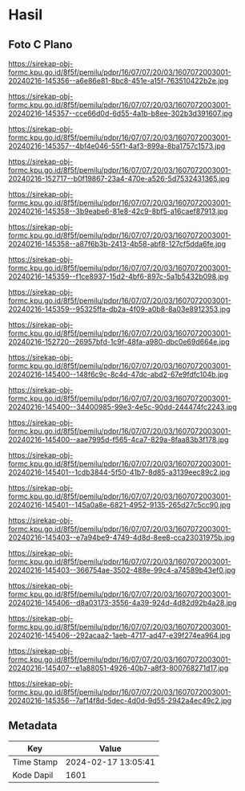 # Hasil

## Foto C Plano

https://sirekap-obj-formc.kpu.go.id/8f5f/pemilu/pdpr/16/07/07/20/03/1607072003001-20240216-145356--a6e86e81-8bc8-451e-a15f-763510422b2e.jpg

https://sirekap-obj-formc.kpu.go.id/8f5f/pemilu/pdpr/16/07/07/20/03/1607072003001-20240216-145357--cce66d0d-6d55-4a1b-b8ee-302b3d391607.jpg

https://sirekap-obj-formc.kpu.go.id/8f5f/pemilu/pdpr/16/07/07/20/03/1607072003001-20240216-145357--4bf4e046-55f1-4af3-899a-8ba1757c1573.jpg

https://sirekap-obj-formc.kpu.go.id/8f5f/pemilu/pdpr/16/07/07/20/03/1607072003001-20240216-152717--b0f19867-23a4-470e-a526-5d7532431365.jpg

https://sirekap-obj-formc.kpu.go.id/8f5f/pemilu/pdpr/16/07/07/20/03/1607072003001-20240216-145358--3b9eabe6-81e8-42c9-8bf5-a16caef87913.jpg

https://sirekap-obj-formc.kpu.go.id/8f5f/pemilu/pdpr/16/07/07/20/03/1607072003001-20240216-145358--a87f6b3b-2413-4b58-abf8-127cf5dda6fe.jpg

https://sirekap-obj-formc.kpu.go.id/8f5f/pemilu/pdpr/16/07/07/20/03/1607072003001-20240216-145359--f1ce8937-15d2-4bf6-897c-5a1b5432b098.jpg

https://sirekap-obj-formc.kpu.go.id/8f5f/pemilu/pdpr/16/07/07/20/03/1607072003001-20240216-145359--95325ffa-db2a-4f09-a0b8-8a03e8912353.jpg

https://sirekap-obj-formc.kpu.go.id/8f5f/pemilu/pdpr/16/07/07/20/03/1607072003001-20240216-152720--26957bfd-1c9f-48fa-a980-dbc0e69d664e.jpg

https://sirekap-obj-formc.kpu.go.id/8f5f/pemilu/pdpr/16/07/07/20/03/1607072003001-20240216-145400--148f6c9c-8c4d-47dc-abd2-67e9fdfc104b.jpg

https://sirekap-obj-formc.kpu.go.id/8f5f/pemilu/pdpr/16/07/07/20/03/1607072003001-20240216-145400--34400985-99e3-4e5c-90dd-244474fc2243.jpg

https://sirekap-obj-formc.kpu.go.id/8f5f/pemilu/pdpr/16/07/07/20/03/1607072003001-20240216-145400--aae7995d-f565-4ca7-829a-8faa83b3f178.jpg

https://sirekap-obj-formc.kpu.go.id/8f5f/pemilu/pdpr/16/07/07/20/03/1607072003001-20240216-145401--1cdb3844-5f50-41b7-8d85-a3139eec89c2.jpg

https://sirekap-obj-formc.kpu.go.id/8f5f/pemilu/pdpr/16/07/07/20/03/1607072003001-20240216-145401--145a0a8e-6821-4952-9135-265d27c5cc90.jpg

https://sirekap-obj-formc.kpu.go.id/8f5f/pemilu/pdpr/16/07/07/20/03/1607072003001-20240216-145403--e7a94be9-4749-4d8d-8ee8-cca23031975b.jpg

https://sirekap-obj-formc.kpu.go.id/8f5f/pemilu/pdpr/16/07/07/20/03/1607072003001-20240216-145403--366754ae-3502-488e-99c4-a74589b43ef0.jpg

https://sirekap-obj-formc.kpu.go.id/8f5f/pemilu/pdpr/16/07/07/20/03/1607072003001-20240216-145406--d8a03173-3556-4a39-924d-4d82d92b4a28.jpg

https://sirekap-obj-formc.kpu.go.id/8f5f/pemilu/pdpr/16/07/07/20/03/1607072003001-20240216-145406--292acaa2-1aeb-4717-ad47-e39f274ea964.jpg

https://sirekap-obj-formc.kpu.go.id/8f5f/pemilu/pdpr/16/07/07/20/03/1607072003001-20240216-145407--e1a88051-4926-40b7-a8f3-800768271d17.jpg

https://sirekap-obj-formc.kpu.go.id/8f5f/pemilu/pdpr/16/07/07/20/03/1607072003001-20240216-145356--7af14f8d-5dec-4d0d-9d55-2942a4ec49c2.jpg


## Metadata

| Key        | Value               |
| ---------- | ------------------- |
| Time Stamp | 2024-02-17 13:05:41 |
| Kode Dapil | 1601                |



